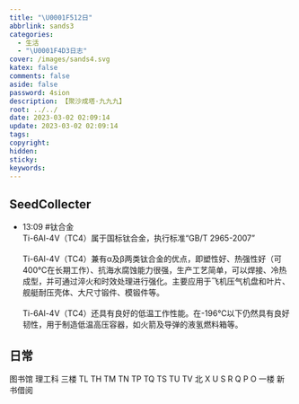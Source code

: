 ```yaml
---
title: "\U0001F512日"
abbrlink: sands3
categories:
  - 生活
  - "\U0001F4D3日志"
cover: /images/sands4.svg
katex: false
comments: false
aside: false
password: 4sion
description: 【聚沙成塔·九九九】
root: ../../
date: 2023-03-02 02:09:14
update: 2023-03-02 02:09:14
tags:
copyright:
hidden:
sticky:
keywords:
---
```


## SeedCollecter
- 13:09 #钛合金 <br>Ti-6Al-4V（TC4）属于国标钛合金，执行标准“GB/T 2965-2007”<br><br>Ti-6Al-4V（TC4）兼有α及β两类钛合金的优点，即塑性好、热强性好（可400℃在长期工作）、抗海水腐蚀能力很强，生产工艺简单，可以焊接、冷热成型，并可通过淬火和时效处理进行强化。主要应用于飞机压气机盘和叶片、舰艇耐压壳体、大尺寸锻件、模锻件等。<br><br>Ti-6Al-4V（TC4）还具有良好的低温工作性能。在-196℃以下仍然具有良好韧性，用于制造低温高压容器，如火箭及导弹的液氢燃料箱等。 


## 日常
图书馆
理工科 三楼 TL TH TM TN TP TQ TS TU TV
北 X U S R Q P O
一楼 新书借阅